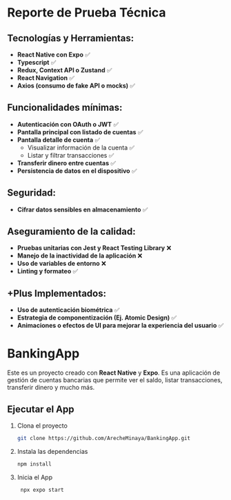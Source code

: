 # Reporte de Prueba Técnica

## Tecnologías y Herramientas:

- **React Native con Expo** ✅
- **Typescript** ✅
- **Redux, Context API o Zustand** ✅
- **React Navigation** ✅
- **Axios (consumo de fake API o mocks)** ✅

## Funcionalidades mínimas:

- **Autenticación con OAuth o JWT** ✅
- **Pantalla principal con listado de cuentas** ✅
- **Pantalla detalle de cuenta** ✅
  - Visualizar información de la cuenta ✅
  - Listar y filtrar transacciones ✅
- **Transferir dinero entre cuentas** ✅
- **Persistencia de datos en el dispositivo** ✅

## Seguridad:

- **Cifrar datos sensibles en almacenamiento** ✅

## Aseguramiento de la calidad:

- **Pruebas unitarias con Jest y React Testing Library** ❌
- **Manejo de la inactividad de la aplicación** ❌
- **Uso de variables de entorno** ❌
- **Linting y formateo** ✅

## +Plus Implementados:

- **Uso de autenticación biométrica** ✅
- **Estrategia de componentización (Ej. Atomic Design)** ✅
- **Animaciones o efectos de UI para mejorar la experiencia del usuario** ✅


# BankingApp

Este es un proyecto creado con **React Native** y **Expo**. Es una aplicación de gestión de cuentas bancarias que permite ver el saldo, listar transacciones, transferir dinero y mucho más.

## Ejecutar el App

1. Clona el proyecto

   ```bash
   git clone https://github.com/ArecheMinaya/BankingApp.git
   ```

2. Instala las dependencias

   ```bash
   npm install
   ```

3. Inicia el App

   ```bash
    npx expo start
   ```

